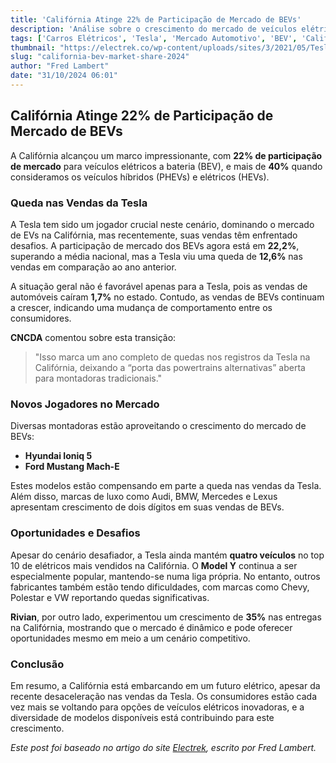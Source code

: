 ```yaml
---
title: 'Califórnia Atinge 22% de Participação de Mercado de BEVs'
description: 'Análise sobre o crescimento do mercado de veículos elétricos na Califórnia em 2024, destacando a participação da Tesla e novas montadoras em ascensão.'
tags: ['Carros Elétricos', 'Tesla', 'Mercado Automotivo', 'BEV', 'Califórnia']
thumbnail: "https://electrek.co/wp-content/uploads/sites/3/2021/05/Tesla-Guide-Model-3-Hero.jpg?quality=82&strip=all&w=1600"
slug: "california-bev-market-share-2024"
author: "Fred Lambert"
date: "31/10/2024 06:01"
---
```


## Califórnia Atinge 22% de Participação de Mercado de BEVs

A Califórnia alcançou um marco impressionante, com **22% de participação de mercado** para veículos elétricos a bateria (BEV), e mais de **40%** quando consideramos os veículos híbridos (PHEVs) e elétricos (HEVs).

### Queda nas Vendas da Tesla

A Tesla tem sido um jogador crucial neste cenário, dominando o mercado de EVs na Califórnia, mas recentemente, suas vendas têm enfrentado desafios. A participação de mercado dos BEVs agora está em **22,2%**, superando a média nacional, mas a Tesla viu uma queda de **12,6%** nas vendas em comparação ao ano anterior.

A situação geral não é favorável apenas para a Tesla, pois as vendas de automóveis caíram **1,7%** no estado. Contudo, as vendas de BEVs continuam a crescer, indicando uma mudança de comportamento entre os consumidores.

**CNCDA** comentou sobre esta transição:
> "Isso marca um ano completo de quedas nos registros da Tesla na Califórnia, deixando a “porta das powertrains alternativas” aberta para montadoras tradicionais."

### Novos Jogadores no Mercado

Diversas montadoras estão aproveitando o crescimento do mercado de BEVs:
- **Hyundai Ioniq 5**
- **Ford Mustang Mach-E**

Estes modelos estão compensando em parte a queda nas vendas da Tesla. Além disso, marcas de luxo como Audi, BMW, Mercedes e Lexus apresentam crescimento de dois dígitos em suas vendas de BEVs.

### Oportunidades e Desafios

Apesar do cenário desafiador, a Tesla ainda mantém **quatro veículos** no top 10 de elétricos mais vendidos na Califórnia. O **Model Y** continua a ser especialmente popular, mantendo-se numa liga própria. No entanto, outros fabricantes também estão tendo dificuldades, com marcas como Chevy, Polestar e VW reportando quedas significativas.

**Rivian**, por outro lado, experimentou um crescimento de **35%** nas entregas na Califórnia, mostrando que o mercado é dinâmico e pode oferecer oportunidades mesmo em meio a um cenário competitivo.

### Conclusão

Em resumo, a Califórnia está embarcando em um futuro elétrico, apesar da recente desaceleração nas vendas da Tesla. Os consumidores estão cada vez mais se voltando para opções de veículos elétricos inovadoras, e a diversidade de modelos disponíveis está contribuindo para este crescimento.

*Este post foi baseado no artigo do site [Electrek](https://electrek.co/2024/10/30/california-reaches-22-bev-market-share-tesla-is-down-but-not-doing-half-bad/), escrito por Fred Lambert.*